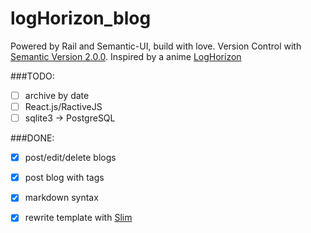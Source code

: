 # logHorizon_blog

Powered by Rail and Semantic-UI, build with love. Version Control with [Semantic Version 2.0.0](http://semver.org/). Inspired by a anime [LogHorizon](http://www3.nhk.or.jp/anime/loghorizon/)

###TODO:
- [ ] archive by date
- [ ] React.js/RactiveJS
- [ ] sqlite3 -> PostgreSQL

###DONE:
- [x] post/edit/delete blogs
- [x] post blog with tags
- [x] markdown syntax
- [x] rewrite template with [Slim](http://slim-lang.com/)

